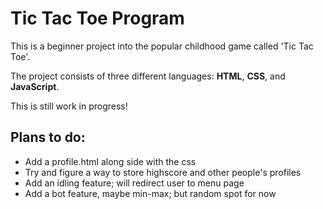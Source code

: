 # Tic Tac Toe Program

This is a beginner project into the popular childhood game called 'Tic Tac Toe'.

The project consists of three different languages: **HTML**, **CSS**, and **JavaScript**.

This is still work in progress!

## Plans to do: 
- Add a profile.html along side with the css
- Try and figure a way to store highscore and other people's profiles
- Add an idling feature; will redirect user to menu page
- Add a bot feature, maybe min-max; but random spot for now


